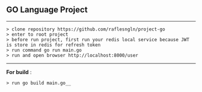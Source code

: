 ## **GO Language** Project
***
```
> clone repository https://github.com/raflesngln/project-go
> enter to root project
> before run project, first run your redis local service because JWT is store in redis for refresh token
> run command go run main.go
> run and open browser http://localhost:8000/user
```
***
__For build__ :
```
> run go build main.go__
```
